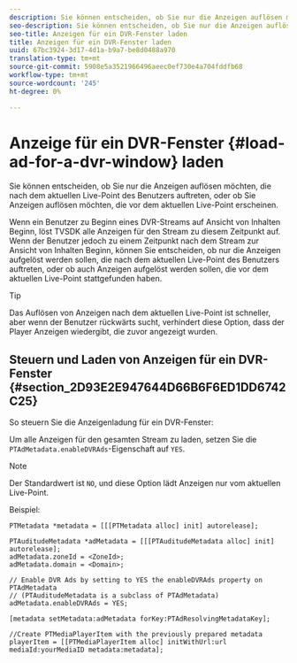 ```yaml
---
description: Sie können entscheiden, ob Sie nur die Anzeigen auflösen möchten, die nach dem aktuellen Live-Point des Benutzers auftreten, oder ob Sie Anzeigen auflösen möchten, die vor dem aktuellen Live-Point erscheinen.
seo-description: Sie können entscheiden, ob Sie nur die Anzeigen auflösen möchten, die nach dem aktuellen Live-Point des Benutzers auftreten, oder ob Sie Anzeigen auflösen möchten, die vor dem aktuellen Live-Point erscheinen.
seo-title: Anzeigen für ein DVR-Fenster laden
title: Anzeigen für ein DVR-Fenster laden
uuid: 67bc3924-3d17-4d1a-b9a7-be8d0488a970
translation-type: tm+mt
source-git-commit: 5908e5a3521966496aeec0ef730e4a704fddfb68
workflow-type: tm+mt
source-wordcount: '245'
ht-degree: 0%

---
```



# Anzeige für ein DVR-Fenster {#load-ad-for-a-dvr-window} laden

Sie können entscheiden, ob Sie nur die Anzeigen auflösen möchten, die nach dem aktuellen Live-Point des Benutzers auftreten, oder ob Sie Anzeigen auflösen möchten, die vor dem aktuellen Live-Point erscheinen.

Wenn ein Benutzer zu Beginn eines DVR-Streams auf Ansicht von Inhalten Beginn, löst TVSDK alle Anzeigen für den Stream zu diesem Zeitpunkt auf. Wenn der Benutzer jedoch zu einem Zeitpunkt nach dem Stream zur Ansicht von Inhalten Beginn, können Sie entscheiden, ob nur die Anzeigen aufgelöst werden sollen, die nach dem aktuellen Live-Point des Benutzers auftreten, oder ob auch Anzeigen aufgelöst werden sollen, die vor dem aktuellen Live-Point stattgefunden haben.

>[!TIP]
>
>Das Auflösen von Anzeigen nach dem aktuellen Live-Point ist schneller, aber wenn der Benutzer rückwärts sucht, verhindert diese Option, dass der Player Anzeigen wiedergibt, die zuvor angezeigt wurden.

## Steuern und Laden von Anzeigen für ein DVR-Fenster {#section_2D93E2E947644D66B6F6ED1DD6742C25}

So steuern Sie die Anzeigenladung für ein DVR-Fenster:

Um alle Anzeigen für den gesamten Stream zu laden, setzen Sie die `PTAdMetadata.enableDVRAds`-Eigenschaft auf `YES`.

>[!NOTE]
>
>Der Standardwert ist `NO`, und diese Option lädt Anzeigen nur vom aktuellen Live-Point.

Beispiel:

```
PTMetadata *metadata = [[[PTMetadata alloc] init] autorelease]; 
 
PTAuditudeMetadata *adMetadata = [[[PTAuditudeMetadata alloc] init] autorelease];  
adMetadata.zoneId = <ZoneId>; 
adMetadata.domain = <Domain>; 
 
// Enable DVR Ads by setting to YES the enableDVRAds property on PTAdMetadata  
// (PTAuditudeMetadata is a subclass of PTAdMetadata)  
adMetadata.enableDVRAds = YES; 
 
[metadata setMetadata:adMetadata forKey:PTAdResolvingMetadataKey]; 
 
//Create PTMediaPlayerItem with the previously prepared metadata    
playerItem = [[PTMediaPlayerItem alloc] initWithUrl:url mediaId:yourMediaID metadata:metadata]; 
```
